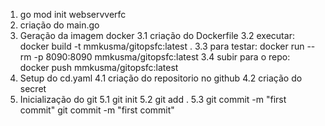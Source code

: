 1. go mod init webservverfc
2. criação do main.go
3. Geração da imagem docker
    3.1 criação do Dockerfile
    3.2 executar: docker build -t mmkusma/gitopsfc:latest .
    3.3 para testar: docker run --rm -p 8090:8090 mmkusma/gitopsfc:latest
    3.4 subir para o repo: docker push mmkusma/gitopsfc:latest
4. Setup do cd.yaml
    4.1 criação do repositorio no github
    4.2 criação do secret
5. Inicialização do git
    5.1 git init
    5.2 git add .
    5.3 git commit -m "first commit"
git commit -m "first commit"